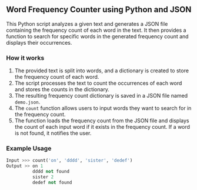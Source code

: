 ## Word Frequency Counter using Python and JSON

This Python script analyzes a given text and generates a JSON file containing the frequency count of each word in the text. It then provides a function to search for specific words in the generated frequency count and displays their occurrences.

### How it works

1. The provided text is split into words, and a dictionary is created to store the frequency count of each word.
2. The script processes the text to count the occurrences of each word and stores the counts in the dictionary.
3. The resulting frequency count dictionary is saved in a JSON file named `demo.json`.
4. The `count` function allows users to input words they want to search for in the frequency count.
5. The function loads the frequency count from the JSON file and displays the count of each input word if it exists in the frequency count. If a word is not found, it notifies the user.

### Example Usage

```python
Input >>> count('on', 'dddd', 'sister', 'dedef')
Output >> on 1
          dddd not found
          sister 2
          dedef not found
